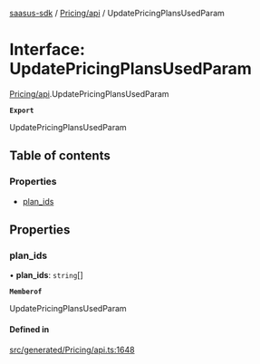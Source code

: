 [saasus-sdk](../README.md) / [Pricing/api](../modules/Pricing_api.md) / UpdatePricingPlansUsedParam

# Interface: UpdatePricingPlansUsedParam

[Pricing/api](../modules/Pricing_api.md).UpdatePricingPlansUsedParam

**`Export`**

UpdatePricingPlansUsedParam

## Table of contents

### Properties

- [plan\_ids](Pricing_api.UpdatePricingPlansUsedParam.md#plan_ids)

## Properties

### plan\_ids

• **plan\_ids**: `string`[]

**`Memberof`**

UpdatePricingPlansUsedParam

#### Defined in

[src/generated/Pricing/api.ts:1648](https://github.com/saasus-platform/saasus-sdk-javascript/blob/c67ac22/src/generated/Pricing/api.ts#L1648)
